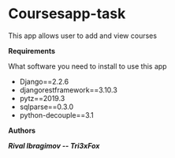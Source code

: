 # Coursesapp-task
This app allows user to add and view courses

**Requirements**

What software you need to install to use this app

- Django==2.2.6
- djangorestframework==3.10.3
- pytz==2019.3
- sqlparse==0.3.0
- python-decouple==3.1

**Authors**

***Rival Ibragimov -- Tri3xFox***
